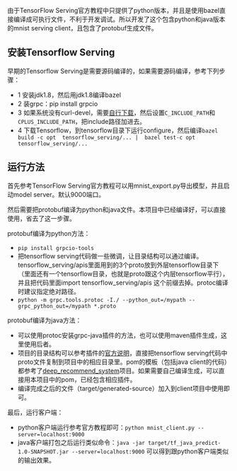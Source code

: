 
由于TensorFlow Serving官方教程中只提供了python版本，并且是使用bazel直接编译成可执行文件，不利于开发调试。所以开发了这个包含python和java版本的mnist serving client，且包含了protobuf生成文件。

## 安装Tensorflow Serving
早期的Tensorflow Serving是需要源码编译的，如果需要源码编译，参考下列步骤：
* 1 安装jdk1.8，然后用jdk1.8编译bazel
* 2 装grpc：pip install grpcio
* 3 如果系统没有curl-devel，需要[自行下载](http://cygwin.mirror.constant.com/x86_64/release/curl/libcurl-devel/)，然后设置`C_INCLUDE_PATH`和`CPLUS_INCLUDE_PATH`，把include路径加进去。
* 4 下载Tensorflow，到tensorflow目录下运行configure，然后编译`bazel build -c opt  tensorflow_serving/... |  bazel test-c opt  tensorflow_serving/...`

## 运行方法

首先参考TensorFlow Serving官方教程可以用mnist_export.py导出模型，并且启动model server。默认9000端口。

然后需要把protobuf编译为python和java文件。本项目中已经编译好，可以直接使用，省去了这一步骤。

protobuf编译为python方法：

* `pip install grpcio-tools`
* 把tensorflow serving代码做一些微调，让目录结构可以通过编译。tensorflow_serving/apis里面用到的3个proto放到外层tensorflow目录下（里面还有一个tensorflow目录，也就是proto跟这个内层tensorflow平行），并且把代码里面import tensorflow_serving/apis 这个前缀去掉。protoc编译时建议指定绝对路径。
* `python -m grpc.tools.protoc -I./ --python_out=/mypath --grpc_python_out=/mypath *.proto`

protobuf编译为java方法：

* 可以使用protoc安装grpc-java插件的方法，也可以使用maven插件生成，这里使用后者。
* 项目的目录结构可以参考插件的[官方说明][1]，直接把tensorflow serving代码中proto文件复制到项目中的相应目录里。pom的模板（包括java client的代码）都参考了[deep_recommend_system][2]项目。如果需要自己编译生成，可以直接用本项目中的pom，已经包含相应插件。
* 编译完成之后的文件（target/generated-source）加入到client项目中使用即可。

最后，运行客户端：

* python客户端运行参考官方教程即可：`python mnist_client.py --server=localhost:9000`
* java客户端打包之后运行类似命令：`java -jar target/tf_java_predict-1.0-SNAPSHOT.jar --server=localhost:9000` 可以得到跟python客户端类似的输出效果。

[1]:https://www.xolstice.org/protobuf-maven-plugin/usage.html
[2]:https://github.com/tobegit3hub/deep_recommend_system/tree/master/java_predict_client
